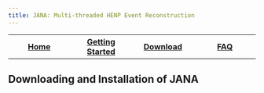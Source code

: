 ```yaml
---
title: JANA: Multi-threaded HENP Event Reconstruction
---
```


<center>
<table border="0" width="90%" align="center">
<TH width="25%"><A href="index.html">Home</A></TH>
<TH width="25%"><A href="GettingStarted.html">Getting Started</A></TH>
<TH width="25%"><A href="Download.htm"l>Download</A></TH>
<TH width="25%"><A href="FAQ.html">FAQ</A></TH>
</table>
</center>

## Downloading and Installation of JANA

